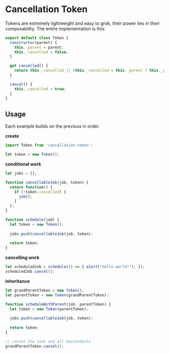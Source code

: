 # Cancellation Token

Tokens are extremely lightweight and easy to grok, their power lies in
their composability. The entire implementation is this:

```js
export default class Token {
  constructor(parent) {
    this._parent = parent;
    this._cancelled = false;
  }

  get cancelled() {
    return this._cancelled || (this._cancelled = this._parent ? this._parent.cancelled : false);
  }

  cancel() {
    this._cancelled = true;
  }
}
```

## Usage

Each example builds on the previous in order.

**create**
```js
import Token from 'cancellation-token';

let token = new Token();
```

**conditional work**
```js
let jobs = [];

function cancellableJob(job, token) {
  return function() {
    if (!token.cancelled) {
      job();
    }
  };
}

function schedule(job) {
  let token = new Token();
  
  jobs.push(cancellableJob(job, token);
  
  return token;
}
```

**cancelling work**
```js
let scheduledJob = schedule(() => { alert("hello world!"); });
scheduledJob.cancel();
```

**inheritance**
```js
let grandParentToken = new Token();
let parentToken = new Token(grandParentToken);

function scheduleWithParent(job, parentToken) {
  let token = new Token(parentToken);
  
  jobs.push(cancellableJob(job, token);
  
  return token;
}

// cancel the task and all descendants
grandParentToken.cancel();
```